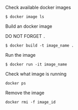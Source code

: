 Check available docker images

```
$ docker image ls
```

Build an docker image

DO NOT FORGET `.`

```
$ docker build -t image_name .
```

Run the image

```
$ docker run -it image_name
```

Check what image is running

```
docker ps
```

Remove the image

```
docker rmi -f image_id
```
